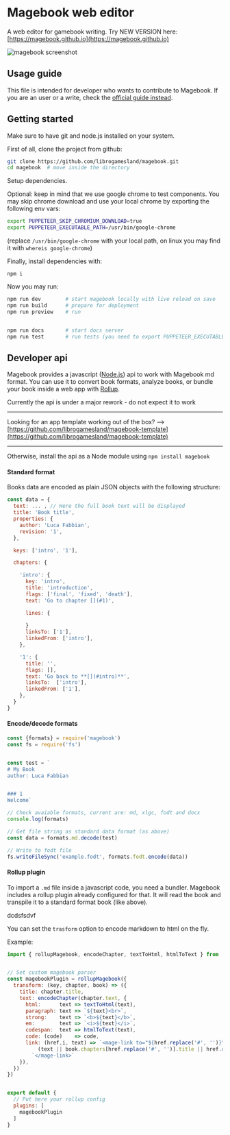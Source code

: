 # Magebook web editor
A web editor for gamebook writing. Try NEW VERSION here: [https://magebook.github.io](https://magebook.github.io)


<img src="https://librogamesland.github.io/magebook/docs/screenshots/1.jpg" alt="magebook screenshot" style="max-width:100%;">



## Usage guide

This file is intended for developer who wants to contribute to Magebook. If you are an user or a write, check the [official guide instead](https://librogamesland.github.io/magebook).



## Getting started 

Make sure to have git and node.js installed on your system.

First of all, clone the project from github:
```bash
git clone https://github.com/librogamesland/magebook.git
cd magebook  # move inside the directory
```


Setup dependencies.

Optional: keep in mind that we use google chrome to test components. You may skip chrome download and use your local chrome by exporting the following env vars:
```bash
export PUPPETEER_SKIP_CHROMIUM_DOWNLOAD=true
export PUPPETEER_EXECUTABLE_PATH=/usr/bin/google-chrome
```
(replace `/usr/bin/google-chrome` with your local path, on linux you may find it with `whereis google-chrome`)

Finally, install dependencies with:

```
npm i
```


Now you may run:
```bash
npm run dev        # start magebook locally with live reload on save
npm run build      # prepare for deployment
npm run preview    # run 


npm run docs       # start docs server
npm run test       # run tests (you need to export PUPPETEER_EXECUTABLE_PATH again)
```


## Developer api
Magebook provides a javascript ([Node.js](https://nodejs.org/)) api to work with Magebook md format. You can use it to convert book formats, analyze books, or bundle your book inside a web app with [Rollup](https://rollupjs.org/). 

Currently the api is under a major rework - do not expect it to work 

---
Looking for an app template working out of the box? --> [https://github.com/librogamesland/magebook-template](https://github.com/librogamesland/magebook-template)

---
Otherwise, install the api as a Node module using `npm install magebook`



#### Standard format
Books data are encoded as plain JSON objects with the following structure:
```javascript
const data = {
  text: ... , // Here the full book text will be displayed
  title: 'Book title',
  properties: {
    author: 'Luca Fabbian',
    revision: '1',
  },

  keys: ['intro', '1'],

  chapters: {

    'intro': {
      key: 'intro',
      title: 'introduction',
      flags: ['final', 'fixed', 'death'],
      text: 'Go to chapter [](#1)',

      lines: {
        
      }
      linksTo: ['1'],
      linkedFrom: ['intro'],
    },

    '1': {
      title: '',
      flags: [],
      text: 'Go back to **[](#intro)**',
      linksTo:  ['intro'],
      linkedFrom: ['1'],
    },
  }
}

```

#### Encode/decode formats
```javascript
const {formats} = require('magebook')
const fs = require('fs')


const test = `
# My Book
author: Luca Fabbian


### 1
Welcome`

// Check avaiable formats, current are: md, xlgc, fodt and docx
console.log(formats)

// Get file string as standard data format (as above)
const data = formats.md.decode(test)

// Write to fodt file 
fs.writeFileSync('example.fodt', formats.fodt.encode(data))


```


#### Rollup plugin
To import a `.md` file inside a javascript code, you need a bundler. Magebook includes a rollup plugin already configured for that. It will read the book and transpile it to a standard format book (like above). 

<right> dcdsfsdvf</right>

You can set the `trasform` option to encode markdown to html on the fly.

Example:
```javascript
import { rollupMagebook, encodeChapter, textToHtml, htmlToText } from 'magebook';


// Set custom magebook parser
const magebookPlugin = rollupMagebook({
  transform: (key, chapter, book) => ({
    title: chapter.title,
    text: encodeChapter(chapter.text, {
      html:      text => textToHtml(text),
      paragraph: text => `${text}<br>`,
      strong:    text => `<b>${text}</b>`,
      em:        text => `<i>${text}</i>`,
      codespan:  text => htmlToText(text),
      code: (code)    => code,
      link: (href,i, text) => `<mage-link to="${href.replace('#', '')}">` +
          (text || book.chapters[href.replace('#', '')].title || href.replace('#', '')) + 
        `</mage-link>`    
    }), 
  })
})                   


export default {
  // Put here your rollup config
  plugins: [
    magebookPlugin
  ]
}

```